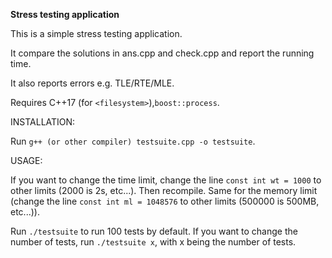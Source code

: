 **Stress testing application**

This is a simple stress testing application.

It compare the solutions in ans.cpp and check.cpp and report the running time.

It also reports errors e.g. TLE/RTE/MLE.

Requires C++17 (for `<filesystem>`),`boost::process`.

INSTALLATION:

Run `g++ (or other compiler) testsuite.cpp -o testsuite`.

USAGE:

If you want to change the time limit, change the line `const int wt = 1000` to other limits (2000 is 2s, etc...). Then recompile. Same for the memory limit (change the line `const int ml = 1048576` to other limits (500000 is 500MB, etc...)).

Run `./testsuite` to run 100 tests by default. If you want to change the number of tests, run `./testsuite x`, with x being the number of tests.